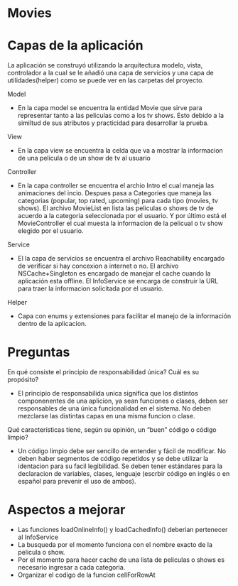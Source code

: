 # Movies

# Capas de la aplicación
La aplicación se construyó utilizando la arquitectura modelo, vista, controlador a la cual se le añadió una capa de servicios y una capa de utilidades(helper) como se puede ver en las carpetas del proyecto.

Model
- En la capa model se encuentra la entidad Movie que sirve para representar tanto a las peliculas como a los tv shows. Esto debido a la similtud de sus atributos y practicidad para desarrollar la prueba.

View
- En la capa view se encuentra la celda que va a mostrar la informacion de una pelicula o de un show de tv al usuario

Controller
- En la capa controller se encuentra el archio Intro el cual maneja las animaciones del incio. Despues pasa a Categories que maneja las categorias (popular, top rated, upcoming) para cada tipo (movies, tv shows). El archivo MovieList en lista las peliculas o shows de tv de acuerdo a la categoria seleccionada por el usuario. Y por último está el MovieController el cual muesta la informacion de la pelicual o tv show elegido por el usuario.

Service
- El la capa de servicios se encuentra el archivo Reachability encargado de verificar si hay concexion a internet o no. El archivo NSCache+Singleton es encargado de manejar el cache cuando la aplicación esta offline. El InfoService se encarga de construir la URL para traer la informacion solicitada por el usuario.

Helper
- Capa con enums y extensiones para facilitar el manejo de la información dentro de la aplicacion.

# Preguntas
En qué consiste el principio de responsabilidad única? Cuál es su propósito?
- El principio de responsabilida unica significa que los distintos componenentes de una aplicion, ya sean funciones o clases, deben ser responsables de una única funcionalidad en el sistema. No deben mezclarse las distintas capas en una misma funcion o clase.

Qué características tiene, según su opinión, un “buen” código o código limpio?
- Un código limpio debe ser sencillo de entender y fácil de modificar. No deben haber segmentos de código repetidos y se debe utilizar la identacion para su facil legibilidad. Se deben tener estándares para la declaracion de variables, clases, lenguaje (escrbir código en inglés o en español para prevenir el uso de ambos).

# Aspectos a mejorar
- Las funciones loadOnlineInfo() y loadCachedInfo() deberian pertenecer al InfoService
- La busqueda por el momento funciona con el nombre exacto de la pelicula o show.
- Por el momento para hacer cache de una lista de peliculas o shows es necesario ingresar a cada categoria.
- Organizar el codigo de la funcion cellForRowAt


